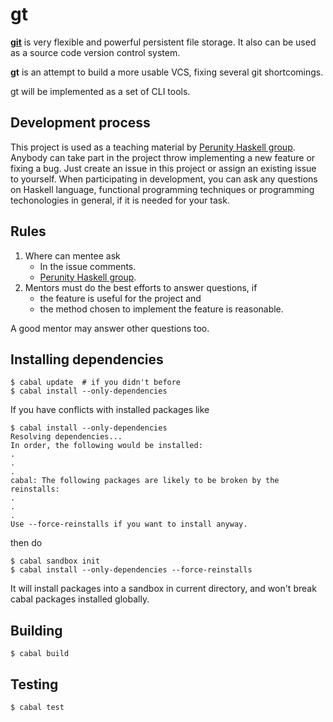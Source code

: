 gt
==

**[git](http://git-scm.com/)** is very flexible and powerful persistent file storage.
It also can be used as a source code version control system.

**gt** is an attempt to build a more usable VCS, fixing several git shortcomings.

gt will be implemented as a set of CLI tools.

Development process
-------------------

This project is used as a teaching material 
by [Perunity Haskell group](http://www.perunity.com/group/21).
Anybody can take part in the project throw implementing a new feature or fixing a bug.
Just create an issue in this project or assign an existing issue to yourself.
When participating in development, you can ask any questions on Haskell language,
functional programming techniques or programming techonologies in general,
if it is needed for your task.

Rules
-----

1. Where can mentee ask
    - In the issue comments.
    - [Perunity Haskell group](http://www.perunity.com/group/21).
2. Mentors must do the best efforts to answer questions, if
    - the feature is useful for the project and
    - the method chosen to implement the feature is reasonable.

  A good mentor may answer other questions too.

Installing dependencies
-----------------------

    $ cabal update  # if you didn't before
    $ cabal install --only-dependencies

If you have conflicts with installed packages like

    $ cabal install --only-dependencies
    Resolving dependencies...
    In order, the following would be installed:
    .
    .
    .
    cabal: The following packages are likely to be broken by the reinstalls:
    .
    .
    .
    Use --force-reinstalls if you want to install anyway.

then do

    $ cabal sandbox init
    $ cabal install --only-dependencies --force-reinstalls

It will install packages into a sandbox in current directory,
and won't break cabal packages installed globally.

Building
--------

    $ cabal build

Testing
--------

    $ cabal test
